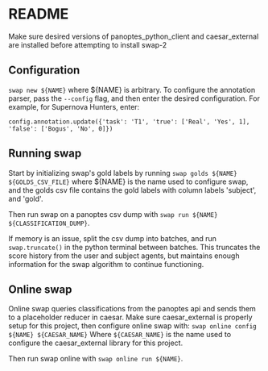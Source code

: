 README
======

Make sure desired versions of panoptes_python_client and caesar_external are
installed before attempting to install swap-2

Configuration
-------------

`swap new ${NAME}` where ${NAME} is arbitrary. To configure the annotation
parser, pass the `--config` flag, and then enter the desired configuration.
For example, for Supernova Hunters, enter:

`config.annotation.update({'task': 'T1', 'true': ['Real', 'Yes', 1], 'false':
['Bogus', 'No', 0]})`


Running swap
------------

Start by initializing swap's gold labels by running `swap golds ${NAME}
${GOLDS_CSV_FILE}` where ${NAME} is the name used to configure swap, and the
golds csv file contains the gold labels with column labels 'subject', and
'gold'.

Then run swap on a panoptes csv dump with `swap run ${NAME}
${CLASSIFICATION_DUMP}`.


If memory is an issue, split the csv dump into batches, and run
`swap.truncate()` in the python terminal between batches. This truncates the 
score history from the user and subject agents, but maintains enough
information for the swap algorithm to continue functioning.


Online swap
-----------

Online swap queries classifications from the panoptes api and sends them
to a placeholder reducer in caesar. Make sure caesar_external is properly 
setup for this project, then configure online swap with:
`swap online config ${NAME} ${CAESAR_NAME}` Where `${CAESAR_NAME}` is the name
used to configure the caesar_external library for this project.

Then run swap online with `swap online run ${NAME}`.
